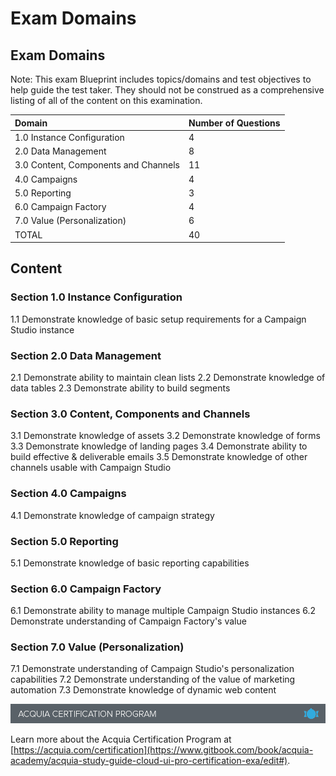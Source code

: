 # Exam Domains

## Exam Domains

Note: This exam Blueprint includes topics/domains and test objectives to help guide the test taker. They should not be construed as a comprehensive listing of all of the content on this examination.

| **Domain** | **Number of Questions** |
| :--- | :--- |
| 1.0 Instance Configuration | 4 |
| 2.0 Data Management | 8 |
| 3.0 Content, Components and Channels | 11 |
| 4.0 Campaigns | 4 |
| 5.0 Reporting | 3 |
| 6.0 Campaign Factory | 4 |
| 7.0 Value \(Personalization\) | 6 |
| TOTAL | 40 |

## Content

### Section 1.0 Instance Configuration

1.1 Demonstrate knowledge of basic setup requirements for a Campaign Studio instance

### Section 2.0 Data Management

2.1 Demonstrate ability to maintain clean lists 2.2 Demonstrate knowledge of data tables 2.3 Demonstrate ability to build segments

### Section 3.0 Content, Components and Channels

3.1 Demonstrate knowledge of assets 3.2 Demonstrate knowledge of forms 3.3 Demonstrate knowledge of landing pages 3.4 Demonstrate ability to build effective & deliverable emails 3.5 Demonstrate knowledge of other channels usable with Campaign Studio

### Section 4.0 Campaigns

4.1 Demonstrate knowledge of campaign strategy

### Section 5.0 Reporting

5.1 Demonstrate knowledge of basic reporting capabilities

### Section 6.0 Campaign Factory

6.1 Demonstrate ability to manage multiple Campaign Studio instances 6.2 Demonstrate understanding of Campaign Factory's value

### Section 7.0 Value \(Personalization\)

7.1 Demonstrate understanding of Campaign Studio's personalization capabilities 7.2 Demonstrate understanding of the value of marketing automation 7.3 Demonstrate knowledge of dynamic web content

![](.gitbook/assets/inner-page-footer.png)

Learn more about the Acquia Certification Program at [https://acquia.com/certification](https://www.gitbook.com/book/acquia-academy/acquia-study-guide-cloud-ui-pro-certification-exa/edit#).

